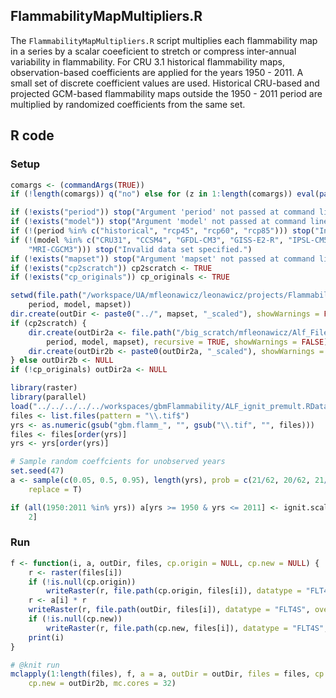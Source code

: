 


##
##
## FlammabilityMapMultipliers.R

The `FlammabilityMapMultipliers.R` script multiplies each flammability map in a series by a scalar coeeficient to stretch or compress inter-annual variability in flammability.
For CRU 3.1 historical flammability maps, observation-based coefficients are applied for the years 1950 - 2011.
A small set of discrete coefficient values are used.
Historical CRU-based and projected GCM-based flammability maps outside the 1950 - 2011 period are multiplied by randomized coefficients from the same set.

## R code

### Setup


```r
comargs <- (commandArgs(TRUE))
if (!length(comargs)) q("no") else for (z in 1:length(comargs)) eval(parse(text = comargs[[z]]))

if (!exists("period")) stop("Argument 'period' not passed at command line.")
if (!exists("model")) stop("Argument 'model' not passed at command line.")
if (!(period %in% c("historical", "rcp45", "rcp60", "rcp85"))) stop("Invalid period specified.")
if (!(model %in% c("CRU31", "CCSM4", "GFDL-CM3", "GISS-E2-R", "IPSL-CM5A-LR", 
    "MRI-CGCM3"))) stop("Invalid data set specified.")
if (!exists("mapset")) stop("Argument 'mapset' not passed at command line.")  # Currently must be '3models_tif' or '5models_tif'
if (!exists("cp2scratch")) cp2scratch <- TRUE
if (!exists("cp_originals")) cp_originals <- TRUE

setwd(file.path("/workspace/UA/mfleonawicz/leonawicz/projects/Flammability/data/gbmFlammability", 
    period, model, mapset))
dir.create(outDir <- paste0("../", mapset, "_scaled"), showWarnings = FALSE)
if (cp2scratch) {
    dir.create(outDir2a <- file.path("/big_scratch/mfleonawicz/Alf_Files_20121129/gbmFlamMaps", 
        period, model, mapset), recursive = TRUE, showWarnings = FALSE)
    dir.create(outDir2b <- paste0(outDir2a, "_scaled"), showWarnings = FALSE)
} else outDir2b <- NULL
if (!cp_originals) outDir2a <- NULL

library(raster)
library(parallel)
load("../../../../../workspaces/gbmFlammability/ALF_ignit_premult.RData")  # scalars data frame for observed years
files <- list.files(pattern = "\\.tif$")
yrs <- as.numeric(gsub("gbm.flamm_", "", gsub("\\.tif", "", files)))
files <- files[order(yrs)]
yrs <- yrs[order(yrs)]

# Sample random coeffcients for unobserved years
set.seed(47)
a <- sample(c(0.05, 0.5, 0.95), length(yrs), prob = c(21/62, 20/62, 21/62), 
    replace = T)

if (all(1950:2011 %in% yrs)) a[yrs >= 1950 & yrs <= 2011] <- ignit.scalar[, 
    2]
```

### Run


```r
f <- function(i, a, outDir, files, cp.origin = NULL, cp.new = NULL) {
    r <- raster(files[i])
    if (!is.null(cp.origin)) 
        writeRaster(r, file.path(cp.origin, files[i]), datatype = "FLT4S", overwrite = T)
    r <- a[i] * r
    writeRaster(r, file.path(outDir, files[i]), datatype = "FLT4S", overwrite = T)
    if (!is.null(cp.new)) 
        writeRaster(r, file.path(cp.new, files[i]), datatype = "FLT4S", overwrite = T)
    print(i)
}

# @knit run
mclapply(1:length(files), f, a = a, outDir = outDir, files = files, cp.origin = outDir2a, 
    cp.new = outDir2b, mc.cores = 32)
```
